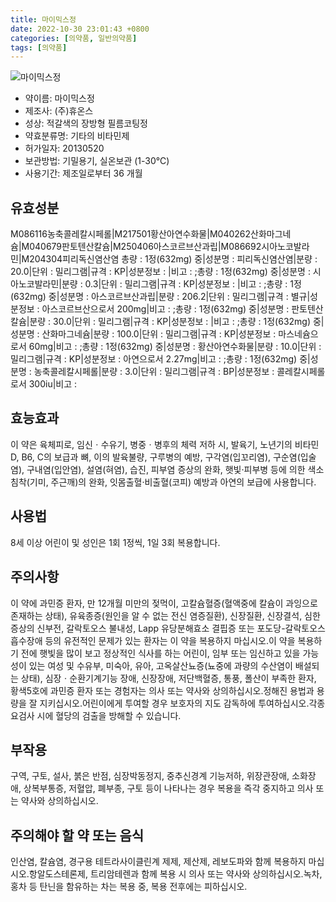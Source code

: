 ```yaml
---
title: 마이믹스정
date: 2022-10-30 23:01:43 +0800
categories: [의약품, 일반의약품]
tags: [의약품]
---
```

![마이믹스정](https://nedrug.mfds.go.kr/pbp/cmn/itemImageDownload/147426713789400036)

- 약이름: 마이믹스정
- 제조사: (주)휴온스
- 성상: 적갈색의 장방형 필름코팅정
- 약효분류명: 기타의 비타민제
- 허가일자: 20130520
- 보관방법: 기밀용기, 실온보관 (1-30℃)
- 사용기간: 제조일로부터 36 개월
## 유효성분
M086116농축콜레칼시페롤|M217501황산아연수화물|M040262산화마그네슘|M040679판토텐산칼슘|M250406아스코르브산과립|M086692시아노코발라민|M204304피리독신염산염
총량 : 1정(632mg) 중|성분명 : 피리독신염산염|분량 : 20.0|단위 : 밀리그램|규격 : KP|성분정보 : |비고 : ;총량 : 1정(632mg) 중|성분명 : 시아노코발라민|분량 : 0.3|단위 : 밀리그램|규격 : KP|성분정보 : |비고 : ;총량 : 1정(632mg) 중|성분명 : 아스코르브산과립|분량 : 206.2|단위 : 밀리그램|규격 : 별규|성분정보 : 아스코르브산으로서 200mg|비고 : ;총량 : 1정(632mg) 중|성분명 : 판토텐산칼슘|분량 : 30.0|단위 : 밀리그램|규격 : KP|성분정보 : |비고 : ;총량 : 1정(632mg) 중|성분명 : 산화마그네슘|분량 : 100.0|단위 : 밀리그램|규격 : KP|성분정보 : 마스네슘으로서 60mg|비고 : ;총량 : 1정(632mg) 중|성분명 : 황산아연수화물|분량 : 10.0|단위 : 밀리그램|규격 : KP|성분정보 : 아연으로서 2.27mg|비고 : ;총량 : 1정(632mg) 중|성분명 : 농축콜레칼시페롤|분량 : 3.0|단위 : 밀리그램|규격 : BP|성분정보 : 콜레칼시페롤로서 300iu|비고 :
## 효능효과
이 약은 육체피로, 임신ㆍ수유기, 병중ㆍ병후의 체력 저하 시, 발육기, 노년기의 비타민 D, B6, C의 보급과 뼈, 이의 발육불량, 구루병의 예방, 구각염(입꼬리염), 구순염(입술염), 구내염(입안염), 설염(혀염), 습진, 피부염 증상의 완화, 햇빛·피부병 등에 의한 색소 침착(기미, 주근깨)의 완화, 잇몸출혈·비출혈(코피) 예방과 아연의 보급에 사용합니다.
## 사용법
8세 이상 어린이 및 성인은 1회 1정씩, 1일 3회 복용합니다.
## 주의사항
이 약에 과민증 환자, 만 12개월 미만의 젖먹이, 고칼슘혈증(혈액중에 칼슘이 과잉으로 존재하는 상태), 유육종증(원인을 알 수 없는 전신 염증질환), 신장질환, 신장결석, 심한 증상의 신부전, 갈락토오스 불내성, Lapp 유당분해효소 결핍증 또는 포도당-갈락토오스 흡수장애 등의 유전적인 문제가 있는 환자는 이 약을 복용하지 마십시오.이 약을 복용하기 전에 햇빛을 많이 보고 정상적인 식사를 하는 어린이, 임부 또는 임신하고 있을 가능성이 있는 여성 및 수유부, 미숙아, 유아, 고옥살산뇨증(뇨중에 과량의 수산염이 배설되는 상태), 심장ㆍ순환기계기능 장애, 신장장애, 저단백혈증, 통풍, 폴산이 부족한 환자, 황색5호에 과민증 환자 또는 경험자는 의사 또는 약사와 상의하십시오.정해진 용법과 용량을 잘 지키십시오.어린이에게 투여할 경우 보호자의 지도 감독하에 투여하십시오.각종 요검사 시에 혈당의 검출을 방해할 수 있습니다.
## 부작용
구역, 구토, 설사, 붉은 반점, 심장박동정지, 중추신경계 기능저하, 위장관장애, 소화장애, 상복부통증, 저혈압, 폐부종, 구토 등이 나타나는 경우 복용을 즉각 중지하고 의사 또는 약사와 상의하십시오.
## 주의해야 할 약 또는 음식
인산염, 칼슘염, 경구용 테트라사이클린계 제제, 제산제, 레보도파와 함께 복용하지 마십시오.항알도스테론제, 트리암테렌과 함께 복용 시 의사 또는 약사와 상의하십시오.녹차, 홍차 등 탄닌을 함유하는 차는 복용 중, 복용 전후에는 피하십시오.
